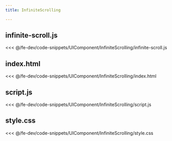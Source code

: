 ```yaml
---
title: InfiniteScrolling

---
```


## infinite-scroll.js
<<< @/fe-dev/code-snippets/UIComponent/InfiniteScrolling/infinite-scroll.js

## index.html
<<< @/fe-dev/code-snippets/UIComponent/InfiniteScrolling/index.html

## script.js
<<< @/fe-dev/code-snippets/UIComponent/InfiniteScrolling/script.js

## style.css
<<< @/fe-dev/code-snippets/UIComponent/InfiniteScrolling/style.css

